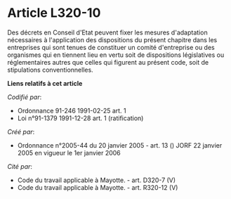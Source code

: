 # Article L320-10

Des décrets en Conseil d'Etat peuvent fixer les mesures d'adaptation nécessaires à l'application des dispositions du présent
chapitre dans les entreprises qui sont tenues de constituer un comité d'entreprise ou des organismes qui en tiennent lieu en
vertu soit de dispositions législatives ou réglementaires autres que celles qui figurent au présent code, soit de
stipulations conventionnelles.

**Liens relatifs à cet article**

_Codifié par_:

  - Ordonnance 91-246 1991-02-25 art. 1
  - Loi n°91-1379 1991-12-28 art. 1 (ratification)

_Créé par_:

  - Ordonnance n°2005-44 du 20 janvier 2005 - art. 13 () JORF 22 janvier 2005 en vigueur le 1er janvier 2006

_Cité par_:

  - Code du travail applicable à Mayotte. - art. D320-7 (V)
  - Code du travail applicable à Mayotte. - art. R320-12 (V)

